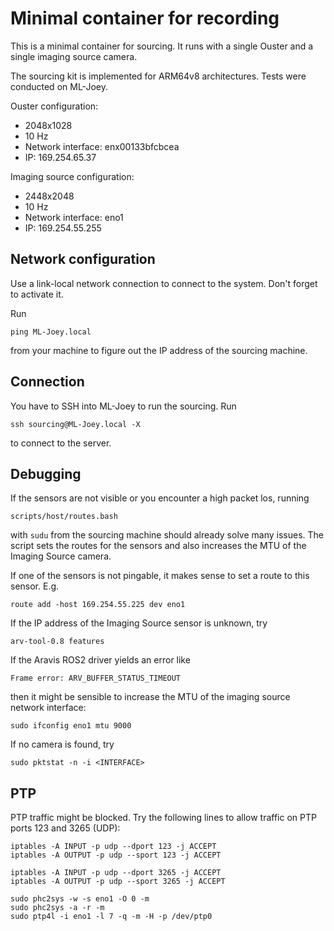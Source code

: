 Minimal container for recording
===============================

This is a minimal container for sourcing. It runs with a single Ouster and a
single imaging source camera.

The sourcing kit is implemented for ARM64v8 architectures. Tests were conducted
on ML-Joey.

Ouster configuration:
 - 2048x1028
 - 10 Hz
 - Network interface: enx00133bfcbcea
 - IP: 169.254.65.37

Imaging source configuration:
 - 2448x2048
 - 10 Hz
 - Network interface: eno1
 - IP: 169.254.55.255


Network configuration
---------------------

Use a link-local network connection to connect to the system. Don't forget to
activate it.

Run

    ping ML-Joey.local

from your machine to figure out the IP address of the sourcing machine.


Connection
----------

You have to SSH into ML-Joey to run the sourcing. Run

    ssh sourcing@ML-Joey.local -X

to connect to the server.


Debugging
---------

If the sensors are not visible or you encounter a high packet los, running

    scripts/host/routes.bash

with `sudu` from the sourcing machine should already solve many issues. The
script sets the routes for the sensors and also increases the MTU of the
Imaging Source camera.

If one of the sensors is not pingable, it makes sense to set a route to this
sensor. E.g.

    route add -host 169.254.55.225 dev eno1

If the IP address of the Imaging Source sensor is unknown, try

    arv-tool-0.8 features

If the Aravis ROS2 driver yields an error like

    Frame error: ARV_BUFFER_STATUS_TIMEOUT

then it might be sensible to increase the MTU of the imaging source network
interface:

    sudo ifconfig eno1 mtu 9000

If no camera is found, try

    sudo pktstat -n -i <INTERFACE>


PTP
---

PTP traffic might be blocked. Try the following lines to allow traffic on
PTP ports 123 and 3265 (UDP):

    iptables -A INPUT -p udp --dport 123 -j ACCEPT
    iptables -A OUTPUT -p udp --sport 123 -j ACCEPT

    iptables -A INPUT -p udp --dport 3265 -j ACCEPT
    iptables -A OUTPUT -p udp --sport 3265 -j ACCEPT

    sudo phc2sys -w -s eno1 -O 0 -m
    sudo phc2sys -a -r -m
    sudo ptp4l -i eno1 -l 7 -q -m -H -p /dev/ptp0
